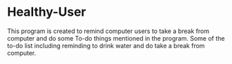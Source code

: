 # Healthy-User
This program is created to remind computer users to take a break from computer and do some To-do things mentioned in the program. Some of the to-do list including reminding to drink water and do take a break from computer.
